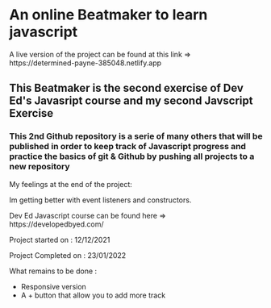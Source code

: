 ﻿<h1>An online Beatmaker to learn javascript</h1>

<p>A live version of the project can be found at this link => <br> https://determined-payne-385048.netlify.app</p>

<h2>This Beatmaker is the second exercise of Dev Ed's Javasript course and my second Javscript Exercise</h2>

<h3>This 2nd Github repository is a serie of many others that will be published in order to keep track of Javascript progress and practice the basics of git & Github by pushing all projects to a new repository</h3>

<p>My feelings at the end of the project: <br>

  Im getting better with event listeners and constructors.
  
</p>


<p>Dev Ed Javascript course can be found here => <br> https://developedbyed.com/ </p>


<p>Project started on : 12/12/2021</p>
<p>Project Completed on : 23/01/2022 </p>

<p>What remains to be done : <br> 
  
  - Responsive version
  - A + button that allow you to add more track



